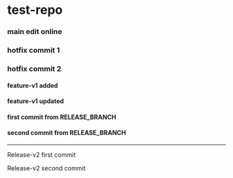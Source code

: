 # test-repo

### main edit online

### hotfix commit 1

### hotfix commit 2

#### feature-v1 added

#### feature-v1 updated

#### first commit from RELEASE_BRANCH

#### second commit from RELEASE_BRANCH

----

Release-v2 first commit

Release-v2 second commit
